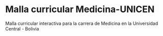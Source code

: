 # Malla curricular Medicina-UNICEN
Malla curricular interactiva para la carrera de Medicina en la Universidad Central - Bolivia
